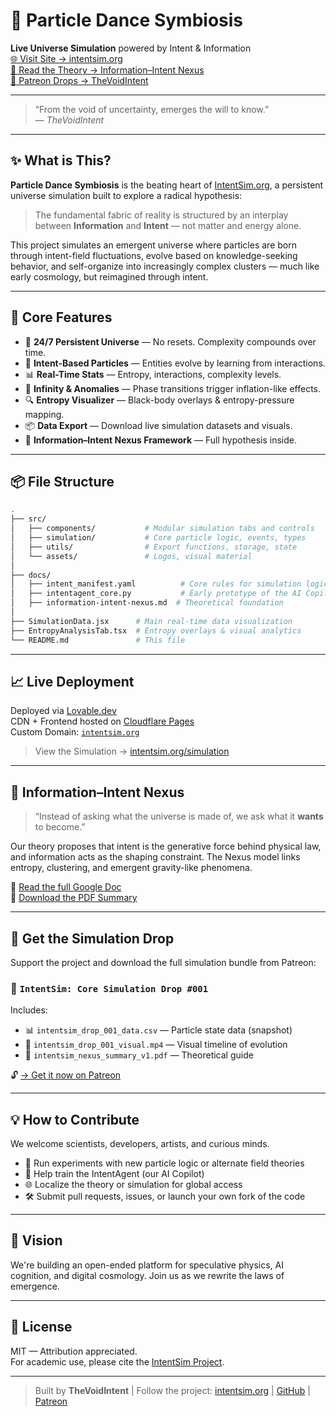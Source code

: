 
# 🌌 Particle Dance Symbiosis

**Live Universe Simulation** powered by Intent & Information  
[🌐 Visit Site → intentsim.org](https://intentsim.org)  
[🧠 Read the Theory → Information–Intent Nexus](https://docs.google.com/document/d/13JLJROA3SsKpD-XfTNc3CbdnxxebcsZQ57Td5sznG8g)  
[🎁 Patreon Drops → TheVoidIntent](https://www.patreon.com/TheVoidIntent)

---

> “From the void of uncertainty, emerges the will to know.”  
> — *TheVoidIntent*

---

## ✨ What is This?

**Particle Dance Symbiosis** is the beating heart of [IntentSim.org](https://intentsim.org), a persistent universe simulation built to explore a radical hypothesis:

> The fundamental fabric of reality is structured by an interplay between **Information** and **Intent** — not matter and energy alone.

This project simulates an emergent universe where particles are born through intent-field fluctuations, evolve based on knowledge-seeking behavior, and self-organize into increasingly complex clusters — much like early cosmology, but reimagined through intent.

---

## 🧪 Core Features

- 🔁 **24/7 Persistent Universe** — No resets. Complexity compounds over time.
- 🧠 **Intent-Based Particles** — Entities evolve by learning from interactions.
- 📊 **Real-Time Stats** — Entropy, interactions, complexity levels.
- 🚨 **Infinity & Anomalies** — Phase transitions trigger inflation-like effects.
- 🔍 **Entropy Visualizer** — Black-body overlays & entropy-pressure mapping.
- 📦 **Data Export** — Download live simulation datasets and visuals.
- 🌌 **Information–Intent Nexus Framework** — Full hypothesis inside.

---

## 📦 File Structure

```bash
.
├── src/
│   ├── components/           # Modular simulation tabs and controls
│   ├── simulation/           # Core particle logic, events, types
│   ├── utils/                # Export functions, storage, state
│   └── assets/               # Logos, visual material
│
├── docs/
│   ├── intent_manifest.yaml          # Core rules for simulation logic
│   ├── intentagent_core.py           # Early prototype of the AI Copilot
│   ├── information-intent-nexus.md  # Theoretical foundation
│
├── SimulationData.jsx      # Main real-time data visualization
├── EntropyAnalysisTab.tsx  # Entropy overlays & visual analytics
└── README.md               # This file
```

---

## 📈 Live Deployment

Deployed via [Lovable.dev](https://lovable.dev)  
CDN + Frontend hosted on [Cloudflare Pages](https://dash.cloudflare.com)  
Custom Domain: [`intentsim.org`](https://intentsim.org)

> View the Simulation → [intentsim.org/simulation](https://intentsim.org/simulation)

---

## 🧬 Information–Intent Nexus

> “Instead of asking what the universe is made of, we ask what it **wants** to become.”

Our theory proposes that intent is the generative force behind physical law, and information acts as the shaping constraint. The Nexus model links entropy, clustering, and emergent gravity-like phenomena.

🔗 [Read the full Google Doc](https://docs.google.com/document/d/13JLJROA3SsKpD-XfTNc3CbdnxxebcsZQ57Td5sznG8g)  
📄 [Download the PDF Summary](https://intentsim.org/nexus)

---

## 💾 Get the Simulation Drop

Support the project and download the full simulation bundle from Patreon:

### 🎁 `IntentSim: Core Simulation Drop #001`

Includes:
- 📊 `intentsim_drop_001_data.csv` — Particle state data (snapshot)
- 🎥 `intentsim_drop_001_visual.mp4` — Visual timeline of evolution
- 📘 `intentsim_nexus_summary_v1.pdf` — Theoretical guide

🔓 [→ Get it now on Patreon](https://www.patreon.com/TheVoidIntent)

---

## 💡 How to Contribute

We welcome scientists, developers, artists, and curious minds.

- 🧪 Run experiments with new particle logic or alternate field theories
- 🧠 Help train the IntentAgent (our AI Copilot)
- 🌐 Localize the theory or simulation for global access
- 🛠 Submit pull requests, issues, or launch your own fork of the code

---

## 🔮 Vision

We're building an open-ended platform for speculative physics, AI cognition, and digital cosmology. Join us as we rewrite the laws of emergence.

---

## 📜 License

MIT — Attribution appreciated.  
For academic use, please cite the [IntentSim Project](https://intentsim.org).

---

> Built by **TheVoidIntent** | Follow the project: [intentsim.org](https://intentsim.org) | [GitHub](https://github.com/TheVoidIntent) | [Patreon](https://www.patreon.com/TheVoidIntent)

